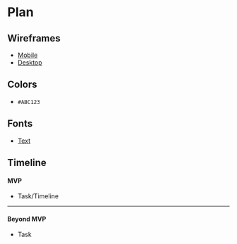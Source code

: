 # Plan

## Wireframes
* [Mobile](https://wireframe.cc/cod6Q1)
* [Desktop](https://wireframe.cc/OaqcoA)

## Colors
* `#ABC123`

## Fonts
* [Text](URL)

## Timeline

#### MVP

* Task/Timeline

---

#### Beyond MVP

* Task








<!-- DO NOT USE THIS YET

| Name | Glows | Grows |
| -------- | ------- | ------- |
|   |   |
|   |   |
|   |   |
|   |   |
|   |   |
|   |   |

-->
